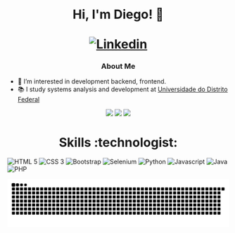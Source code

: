 <h1 align="center">
    <br>
    Hi, I'm Diego! 👋<br><br>
    <a href="https://www.linkedin.com/in/diego-mendes-dev/">
        <img alt="Linkedin" src="https://img.shields.io/badge/-LinkedIn-0077B5?style=flat-square&logo=linkedin&logoColor=white&style=flat">
    </a>
</h1>

<h3 align="center">About Me</h3>

- 👀 I’m interested in development backend, frontend.
- :books: I study systems analysis and development at [Universidade do Distrito Federal](https://www.udf.edu.br/)

<div align="center">
    <a href="https://github.com/DiegoAdrianoMendes"></a>
    <img height="180em" src="https://github-readme-stats.vercel.app/api?username=DiegoAdrianoMendes&show_icons=true&theme=dracula&count_private=true">
    <img height="180em" src="https://github-readme-stats.vercel.app/api/top-langs/?username=DiegoAdrianoMendes&layout=compact&theme=dracula">
    <img src="https://github-readme-stats.vercel.app/api/wakatime?username=DiegoMendes&theme=dracula">
</div>

##

<h1 align="center">Skills :technologist:</h1>
<p>
    <img src="https://img.shields.io/badge/HTML5-E34F26?style=flat&logo=html5&logoColor=white" alt="HTML 5">
    <img src="https://img.shields.io/badge/CSS3-1572B6?style=flat&logo=css3&logoColor=white" alt="CSS 3">
    <img src="https://img.shields.io/badge/Bootstrap-563D7C?style=flat&logo=bootstrap&logoColor=white" alt="Bootstrap">
    <img src="https://img.shields.io/badge/-Selenium-00AE00?style=flat&logo=selenium&logoColor=white" alt="Selenium">
    <img src="https://img.shields.io/badge/-Python-00264E?style=flat&logo=python&logoColor=F7C400" alt="Python">
    <img src="https://img.shields.io/badge/JavaScript-323330?style=flat&logo=javascript&logoColor=F7DF1E" alt="Javascript">
    <img src="https://img.shields.io/badge/-Java-E51F24?style=flat&logo=java&logoColor=white" alt="Java">
    <img src="https://img.shields.io/badge/PHP-777BB4?style=flat&logo=php&logoColor=white" alt="PHP">
</p>

![Snake animation](https://github.com/DiegoAdrianoMendes/DiegoAdrianoMendes/blob/output/github-contribution-grid-snake.svg)
